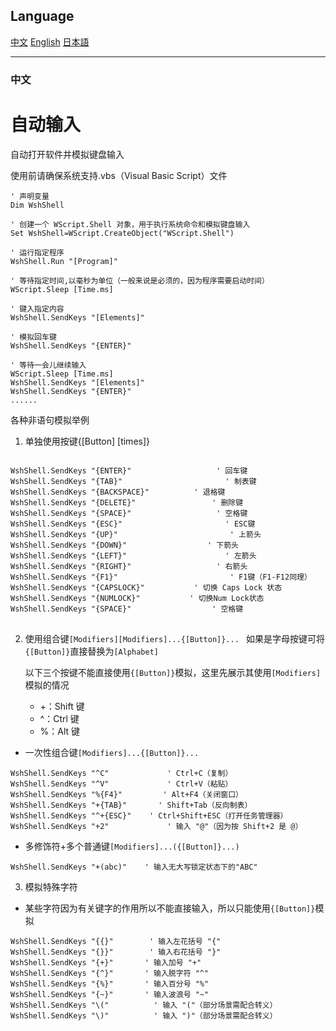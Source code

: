## Language
[中文](#中文)
[English](#english)
[日本語](#日本語)

---
### 中文
# 自动输入

自动打开软件并模拟键盘输入

使用前请确保系统支持.vbs（Visual Basic Script）文件

```vba
' 声明变量
Dim WshShell 

' 创建一个 WScript.Shell 对象，用于执行系统命令和模拟键盘输入
Set WshShell=WScript.CreateObject("WScript.Shell") 

' 运行指定程序
WshShell.Run "[Program]"

' 等待指定时间,以毫秒为单位（一般来说是必须的，因为程序需要启动时间）
WScript.Sleep [Time.ms]

' 键入指定内容
WshShell.SendKeys "[Elements]"

' 模拟回车键
WshShell.SendKeys "{ENTER}"

' 等待一会儿继续输入
WScript.Sleep [Time.ms]
WshShell.SendKeys "[Elements]"
WshShell.SendKeys "{ENTER}"
......
```
各种非语句模拟举例  
1. 单独使用按键{[Button] [times]}
<pre style="font-family: 等线, SimHei, monospace;">
<code class="language-vba">
WshShell.SendKeys "{ENTER}"                   ' 回车键
WshShell.SendKeys "{TAB}"                       ' 制表键
WshShell.SendKeys "{BACKSPACE}"          ' 退格键
WshShell.SendKeys "{DELETE}"                 ' 删除键
WshShell.SendKeys "{SPACE}"                   ' 空格键
WshShell.SendKeys "{ESC}"                       ' ESC键
WshShell.SendKeys "{UP}"                         ' 上箭头
WshShell.SendKeys "{DOWN}"                  ' 下箭头
WshShell.SendKeys "{LEFT}"                      ' 左箭头
WshShell.SendKeys "{RIGHT}"                   ' 右箭头
WshShell.SendKeys "{F1}"                         ' F1键（F1-F12同理）
WshShell.SendKeys "{CAPSLOCK}"           ' 切换 Caps Lock 状态
WshShell.SendKeys "{NUMLOCK}"           ' 切换Num Lock状态
WshShell.SendKeys "{SPACE}"                  ' 空格键
</code>
</pre>
2. 使用组合键`[Modifiers][Modifiers]...{[Button]}... `
如果是字母按键可将`{[Button]}`直接替换为`[Alphabet]`

    以下三个按键不能直接使用`{[Button]}`模拟，这里先展示其使用`[Modifiers]`模拟的情况
    * +：Shift 键
    * ^：Ctrl 键
    * %：Alt 键

* 一次性组合键`[Modifiers]...{[Button]}... `
```vba
WshShell.SendKeys "^C"             ' Ctrl+C（复制）
WshShell.SendKeys "^V"             ' Ctrl+V（粘贴）
WshShell.SendKeys "%{F4}"         ' Alt+F4（关闭窗口）
WshShell.SendKeys "+{TAB}"       ' Shift+Tab（反向制表）
WshShell.SendKeys "^+{ESC}"    ' Ctrl+Shift+ESC（打开任务管理器）
WshShell.SendKeys "+2"             ' 输入 "@"（因为按 Shift+2 是 @）
```
* 多修饰符+多个普通键`[Modifiers]...({[Button]}...) `
```vba
WshShell.SendKeys "+(abc)"    ' 输入无大写锁定状态下的"ABC"
```

3. 模拟特殊字符
* 某些字符因为有关键字的作用所以不能直接输入，所以只能使用`{[Button]}`模拟
```vba
WshShell.SendKeys "{{}"        ' 输入左花括号 "{"
WshShell.SendKeys "{}}"        ' 输入右花括号 "}"
WshShell.SendKeys "{+}"       ' 输入加号 "+"
WshShell.SendKeys "{^}"       ' 输入脱字符 "^"
WshShell.SendKeys "{%}"       ' 输入百分号 "%"
WshShell.SendKeys "{~}"       ' 输入波浪号 "~"
WshShell.SendKeys "\("          ' 输入 "("（部分场景需配合转义）
WshShell.SendKeys "\)"          ' 输入 ")"（部分场景需配合转义）
```